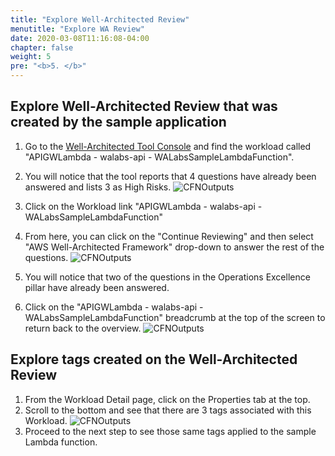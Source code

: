 ```yaml
---
title: "Explore Well-Architected Review"
menutitle: "Explore WA Review"
date: 2020-03-08T11:16:08-04:00
chapter: false
weight: 5
pre: "<b>5. </b>"
---
```


## Explore Well-Architected Review that was created by the sample application
1. Go to the [Well-Architected Tool Console](https://us-east-2.console.aws.amazon.com/wellarchitected/home?region=us-east-2#/workloads) and find the workload called "APIGWLambda - walabs-api - WALabsSampleLambdaFunction".

1. You will notice that the tool reports that 4 questions have already been answered and lists 3 as High Risks.
![CFNOutputs](/watool/300_Using_WAT_With_Cloudformation_And_Custom_Lambda/Images/5/WATool1.png?classes=lab_picture_auto)

1. Click on the Workload link "APIGWLambda - walabs-api - WALabsSampleLambdaFunction"
1. From here, you can click on the "Continue Reviewing" and then select "AWS Well-Architected Framework" drop-down to answer the rest of the questions.
![CFNOutputs](/watool/300_Using_WAT_With_Cloudformation_And_Custom_Lambda/Images/5/WATool2.png?classes=lab_picture_auto)
1. You will notice that two of the questions in the Operations Excellence pillar have already been answered.
1. Click on the "APIGWLambda - walabs-api - WALabsSampleLambdaFunction" breadcrumb at the top of the screen to return back to the overview.
![CFNOutputs](/watool/300_Using_WAT_With_Cloudformation_And_Custom_Lambda/Images/5/WATool3.png?classes=lab_picture_auto)

## Explore tags created on the Well-Architected Review
1. From the Workload Detail page, click on the Properties tab at the top.
1. Scroll to the bottom and see that there are 3 tags associated with this Workload.
![CFNOutputs](/watool/300_Using_WAT_With_Cloudformation_And_Custom_Lambda/Images/5/WATool4.png?classes=lab_picture_auto)
1. Proceed to the next step to see those same tags applied to the sample Lambda function. 
